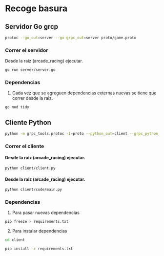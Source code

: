 # Recoge basura

## Servidor Go grcp

```bash
protoc --go_out=server --go-grpc_out=server proto/game.proto

```

### Correr el servidor 

Desde la raiz (arcade_racing) ejecutar.

```bash
go run server/server.go
```

### Dependencias

1. Cada vez que se agreguen dependencias externas nuevas se tiene que correr desde la raiz. 

```bash
go mod tidy
```

## Cliente Python

```bash
python -m grpc_tools.protoc -I=proto --python_out=client --grpc_python_out=client proto/game.proto

```

### Correr el cliente 

#### Desde la raiz (arcade_racing) ejecutar.
```bash
python client/client.py
```

#### Desde la raiz (arcade_racing) ejecutar.
```bash
python client/code/main.py
```


### Dependencias

1. Para pasar nuevas dependencias

```bash
pip freeze > requirements.txt
```
2. Para instalar dependencias

```bash
cd client
```

```bash
pip install -r requirements.txt
```